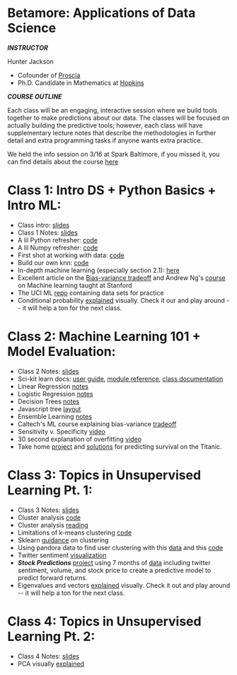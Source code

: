 # Betamore: Applications of Data Science

***INSTRUCTOR***

Hunter Jackson
*	Cofounder of [Proscia](https://www.proscia.com)
*	Ph.D. Candidate in Mathematics at [Hopkins](https://www.math.jhu.edu)

***COURSE OUTLINE***

Each class will be an engaging, interactive session where we build tools together to make predictions about our data. The classes will be focused on actually building the predictive tools; however, each class will have supplementary lecture notes that describe the methodologies in further detail and extra programming tasks if anyone wants extra practice.

We held the info session on 3/16 at Spark Baltimore, if you missed it, you can find details about the course [here](https://github.com/HunterUSF/BetamoreDS/blob/master/lecturenotes/DS_infosesh.pdf)

Class 1: Intro DS + Python Basics + Intro ML:
=============================================

*	Class intro: [slides](https://github.com/HunterUSF/BetamoreDS/blob/master/lecturenotes/DS_courseintro.pdf)
*	Class 1 Notes: [slides](https://github.com/HunterUSF/BetamoreDS/blob/master/lecturenotes/DS_lecture1.pdf)
*	A lil Python refresher: [code](https://github.com/HunterUSF/BetamoreDS/blob/master/code/pythonbasics.py)
*	A lil Numpy refresher: [code](https://github.com/HunterUSF/BetamoreDS/blob/master/code/numpybasics.py)
*	First shot at working with data: [code](https://github.com/HunterUSF/BetamoreDS/blob/master/code/iris_work.py)
*	Build our own knn: [code](https://github.com/HunterUSF/BetamoreDS/blob/master/code/knn.py)
*	In-depth machine learning (especially section 2.1): [here](http://www-bcf.usc.edu/~gareth/ISL/ISLR%20Sixth%20Printing.pdf)
*	Excellent article on the [Bias-variance tradeoff](http://scott.fortmann-roe.com/docs/BiasVariance.html) and Andrew Ng's [course](http://cs229.stanford.edu/materials.html) on Machine learning taught at Stanford
*	The UCI ML [repo](http://archive.ics.uci.edu/ml/) containing data sets for practice 
*	Conditional probability [explained](http://setosa.io/ev/conditional-probability/) visually. Check it our and play around -- it will help a ton for the next class.


Class 2: Machine Learning 101 + Model Evaluation:
=================================================

*	Class 2 Notes: [slides](https://github.com/HunterUSF/BetamoreDS/blob/master/lecturenotes/DS_Lecture2.pdf)
*	Sci-kit learn docs: [user guide](http://scikit-learn.org/stable/modules/neighbors.html), [module reference](http://scikit-learn.org/stable/modules/classes.html#module-sklearn.neighbors), [class documentation](http://scikit-learn.org/stable/modules/generated/sklearn.neighbors.KNeighborsClassifier.html)
*	Linear Regression [notes](https://github.com/HunterUSF/BetamoreDS/blob/master/notebooks/linear_regression.ipynb)
*	Logistic Regression [notes](https://github.com/HunterUSF/BetamoreDS/blob/master/notebooks/logistic_regression.ipynb)
*	Decision Trees [notes](https://github.com/HunterUSF/BetamoreDS/blob/master/notebooks/decision_trees.ipynb)
*	Javascript tree [layout](http://bl.ocks.org/mbostock/4339184)
*	Ensemble Learning [notes](https://github.com/HunterUSF/BetamoreDS/blob/master/notebooks/ensembling.ipynb)
*	Caltech's ML course explaining bias-variance [tradeoff](http://work.caltech.edu/library/081.html)
*	Sensitivity v. Specificity [video](https://www.youtube.com/watch?v=vtYDyGGeQyo)
*	30 second explanation of overfitting [video](https://www.quora.com/What-is-an-intuitive-explanation-of-overfitting/answer/Jessica-Su)
*	Take home [project](https://github.com/HunterUSF/BetamoreDS/blob/master/projects/titanic.md) and [solutions](https://github.com/HunterUSF/BetamoreDS/blob/master/code/titanic_solutions.py) for predicting survival on the Titanic.


Class 3: Topics in Unsupervised Learning Pt. 1:
===============================================
*	Class 3 Notes: [slides](https://github.com/HunterUSF/BetamoreDS/blob/master/lecturenotes/DS_lecture3.pdf)
*	Cluster analysis [code](https://github.com/HunterUSF/BetamoreDS/blob/master/code/clusteranalysis.py)
*	Cluster analysis [reading](http://www-users.cs.umn.edu/~kumar/dmbook/ch8.pdf)
* 	Limitations of k-means clustering [code](https://github.com/HunterUSF/BetamoreDS/blob/master/code/kmeans_limits.py)
*	Sklearn [guidance](http://scikit-learn.org/stable/modules/clustering.html) on clustering
*	Using pandora data to find user clustering with this [data](https://github.com/HunterUSF/BetamoreDS/blob/master/data/pandora.csv) and this [code](https://github.com/HunterUSF/BetamoreDS/blob/master/code/pandora.py)
*	Twitter sentiment [visualization](https://www.csc.ncsu.edu/faculty/healey/tweet_viz/tweet_app/)
* ***Stock Predictions*** [project](https://github.com/HunterUSF/BetamoreDS/blob/master/projects/ZYX_stocks.pdf) using 7 months of [data](https://github.com/HunterUSF/BetamoreDS/blob/master/data/ZYX_prices.csv) including twitter sentiment, volume, and stock price to create a predictive model to predict forward returns.
*	Eigenvalues and vectors [explained](http://setosa.io/ev/eigenvectors-and-eigenvalues/) visually. Check it out and play around -- it will help a ton for the next class.



Class 4: Topics in Unsupervised Learning Pt. 2:
===============================================
*	Class 4 Notes: [slides](https://github.com/HunterUSF/BetamoreDS/blob/master/lecturenotes/DS_lecture4.pdf)
*	PCA visually [explained](http://setosa.io/ev/principal-component-analysis/)














